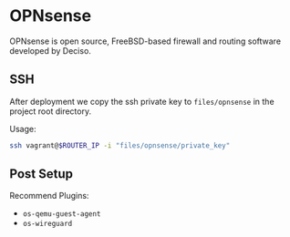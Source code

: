 # OPNsense

OPNsense is open source, FreeBSD-based firewall and routing software developed by Deciso.

## SSH

After deployment we copy the ssh private key to `files/opnsense` in the project root directory.

Usage:

```bash
ssh vagrant@$ROUTER_IP -i "files/opnsense/private_key"
```

## Post Setup

Recommend Plugins:

- `os-qemu-guest-agent`
- `os-wireguard`
